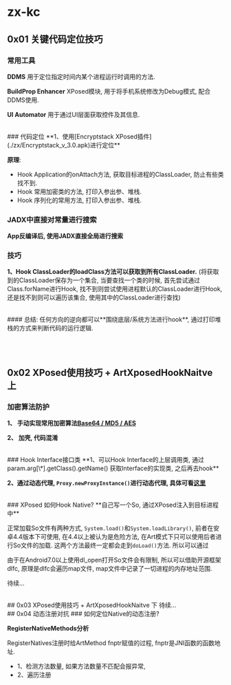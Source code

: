 # zx-kc


## 0x01 关键代码定位技巧

### 常用工具
**DDMS** 用于定位指定时间内某个进程运行时调用的方法.

**BuildProp Enhancer** XPosed模块, 用于将手机系统修改为Debug模式, 配合DDMS使用.

**UI Automator** 用于通过UI层面获取控件及其信息.

<br />
### 代码定位
**1、使用[Encryptstack XPosed插件](./zx/Encryptstack_v_3.0.apk)进行定位**

**原理**: 

- Hook Application的onAttach方法, 获取目标进程的ClassLoader, 防止有些类找不到.
- Hook 常用加密类的方法, 打印入参出参、堆栈.
- Hook 序列化的常用方法, 打印入参出参、堆栈.

### JADX中直接对常量进行搜索
**App反编译后, 使用JADX直接全局进行搜索**

### 技巧
**1、Hook ClassLoader的loadClass方法可以获取到所有ClassLoader.** (将获取到的ClassLoader保存为一个集合, 当要查找一个类的时候, 首先尝试通过Class.forName进行Hook, 找不到则尝试使用进程默认的ClassLoader进行Hook, 还是找不到则可以遍历该集合, 使用其中的ClassLoader进行查找)

<br />
#### 总结: 任何方向的逆向都可以**围绕底层/系统方法进行hook**, 通过打印堆栈的方式来判断代码的运行逻辑.




<br /><br />
## 0x02 XPosed使用技巧 + ArtXposedHookNaitve 上
### 加密算法防护
**1、 手动实现常用加密算法[Base64 / MD5 / AES](待补充)**

**2、 加壳, 代码混淆**

<br />
### Hook Interface接口类
**1、可以Hook Interface的上层调用类, 通过param.arg[\*].getClass().getName() 获取Interface的实现类, 之后再去hook**

**2、通过动态代理, ```Proxy.newProxyInstance()```进行动态代理, 具体可看[这里](https://bbs.pediy.com/thread-260484.htm)**

<br />
### XPosed 如何Hook Native?
**自己写一个So, 通过XPosed注入到目标进程中**

正常加载So文件有两种方式, ```System.load()```和```System.loadLibrary()```, 前者在安卓4.4版本下可使用, 在4.4以上被认为是危险方法, 在Art模式下只可以使用后者进行So文件的加载. 这两个方法最终一定都会走到```doLoad()```方法. 所以可以通过


由于在Android7.0以上使用dl_open打开So文件会有限制, 所以可以借助开源框架dlfc,  原理是dlfc会遍历map文件, map文件中记录了一切进程的内存地址范围. 

待续...


<br />
## 0x03 XPosed使用技巧 + ArtXposedHookNaitve 下
待续...



<br />
## 0x04 动态注册对抗
### 如何定位Native的动态注册?

**RegisterNativeMethods分析**

RegisterNatives注册时给ArtMethod fnptr赋值的过程, fnptr是JNI函数的函数地址.

- 1、检测方法数量, 如果方法数量不匹配会报异常,
- 2、遍历注册






















<br /><br /><br /><br /><br /><br /><br /><br /><br /><br /><br /><br /><br /><br /><br />
<br /><br /><br /><br /><br /><br /><br /><br /><br /><br /><br /><br /><br /><br /><br />
<br /><br /><br /><br /><br /><br /><br /><br /><br /><br /><br /><br /><br /><br /><br />
